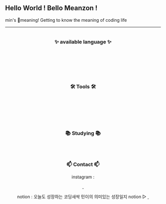 ## Hello World ! Bello Meanzon !
min's 🦄meaning! Getting to know the meaning of coding life

<hr>

<!--
**kimminju1022/kimminju1022** is a ✨ _special_ ✨ repository because its `README.md` (this file) appears on your GitHub profile.-->

<!--타이틀 부분-->
<div align="center">
  <img src="" >
</div>

<!--내용 부분-->
<h3 align="center">✨ available language ✨</h3>
<div align="center">
  <img src="" />&nbsp
  <img src="" />&nbsp
  <img src="" />&nbsp
</div>

<div align="center">
  <img src="">&nbsp
  <img src="">&nbsp
  <img src="">&nbsp
</div>

<br>

<div align="center">
  <img src="" />&nbsp
  <img src="" />&nbsp
  <img src="" />&nbsp
  <img src="" />&nbsp
</div>

<br>

<h3 align="center">🛠 Tools 🛠</h3>
<div align="center">
  <img src="">&nbsp
  <img src="">&nbsp
  <img src="">&nbsp
</div>

<div align="center">
  <img src="">&nbsp
  <img src="">&nbsp
</div>

<br>

<div align="center">
  <img src="">&nbsp
  <img src="">&nbsp
</div>
<br>

<h3 align="center">📚 Studying 📚</h3>
<div align="center">
  <img src="">&nbsp
  <img src="">&nbsp
  <img src="">&nbsp
</div>

<br>

<h3 align="center">📫 Contact 📫</h3>
<div align="center">
  <p>instagram : </p>
  <a href="https://www.instagram.com/add.mean/">
    <img src="">&nbsp
  </a>
  <p>notion : 오늘도 성장하는 코딩새싹 민이의 의미있는 성장일지 notion ▷ 
  <a href="https://www.notion.so/ed6184bf8e3a4b629f8482a4e6c0e2a9">
    <img
      src="">&nbsp
  </a></p>
</div>
